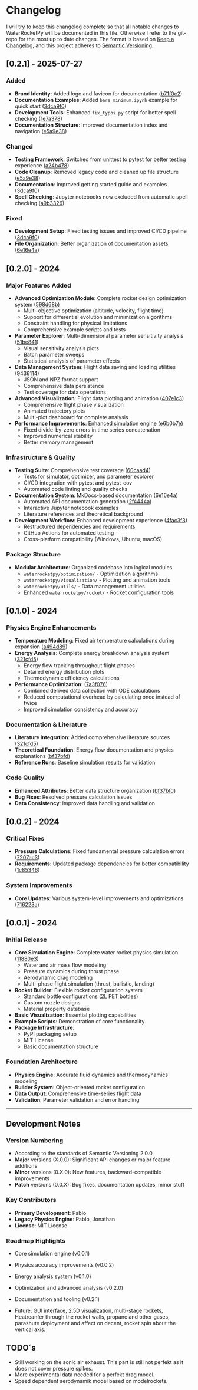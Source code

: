 # Changelog

I will try to keep this changelog complete so that all notable changes to WaterRocketPy will be documented in this file. Otherwise I refer to the git-repo for the most up to date changes.
The format is based on [Keep a Changelog](https://keepachangelog.com/en/1.0.0/),
and this project adheres to [Semantic Versioning](https://semver.org/spec/v2.0.0.html).

## [0.2.1] - 2025-07-27

### Added
- **Brand Identity**: Added logo and favicon for documentation ([b71f0c2](../../commit/b71f0c2))
- **Documentation Examples**: Added `bare_minimum.ipynb` example for quick start ([3dca9f0](../../commit/3dca9f0))
- **Development Tools**: Enhanced `fix_typos.py` script for better spell checking ([1e7a378](../../commit/1e7a378))
- **Documentation Structure**: Improved documentation index and navigation ([e5a9e38](../../commit/e5a9e38))

### Changed
- **Testing Framework**: Switched from unittest to pytest for better testing experience ([a24b478](../../commit/a24b478))
- **Code Cleanup**: Removed legacy code and cleaned up file structure ([e5a9e38](../../commit/e5a9e38))
- **Documentation**: Improved getting started guide and examples ([3dca9f0](../../commit/3dca9f0))
- **Spell Checking**: Jupyter notebooks now excluded from automatic spell checking ([a9b3326](../../commit/a9b3326))

### Fixed
- **Development Setup**: Fixed testing issues and improved CI/CD pipeline ([3dca9f0](../../commit/3dca9f0))
- **File Organization**: Better organization of documentation assets ([6e16e4a](../../commit/6e16e4a))

## [0.2.0] - 2024

### Major Features Added
- **Advanced Optimization Module**: Complete rocket design optimization system ([598d68b](../../commit/598d68b))
  - Multi-objective optimization (altitude, velocity, flight time)
  - Support for differential evolution and minimization algorithms
  - Constraint handling for physical limitations
  - Comprehensive example scripts and tests
- **Parameter Explorer**: Multi-dimensional parameter sensitivity analysis ([51be841](../../commit/51be841))
  - Visual sensitivity analysis plots
  - Batch parameter sweeps
  - Statistical analysis of parameter effects
- **Data Management System**: Flight data saving and loading utilities ([9436114](../../commit/9436114))
  - JSON and NPZ format support
  - Comprehensive data persistence
  - Test coverage for data operations
- **Advanced Visualization**: Flight data plotting and animation ([407e1c3](../../commit/407e1c3))
  - Comprehensive flight phase visualization
  - Animated trajectory plots
  - Multi-plot dashboard for complete analysis
- **Performance Improvements**: Enhanced simulation engine ([e6b0b7e](../../commit/e6b0b7e))
  - Fixed divide-by-zero errors in time series concatenation
  - Improved numerical stability
  - Better memory management

### Infrastructure & Quality
- **Testing Suite**: Comprehensive test coverage ([60caad4](../../commit/60caad4))
  - Tests for simulator, optimizer, and parameter explorer
  - CI/CD integration with pytest and pytest-cov
  - Automated code linting and quality checks
- **Documentation System**: MkDocs-based documentation ([6e16e4a](../../commit/6e16e4a))
  - Automated API documentation generation ([2f4444a](../../commit/2f4444a))
  - Interactive Jupyter notebook examples
  - Literature references and theoretical background
- **Development Workflow**: Enhanced development experience ([4fac3f3](../../commit/4fac3f3))
  - Restructured dependencies and requirements
  - GitHub Actions for automated testing
  - Cross-platform compatibility (Windows, Ubuntu, macOS)

### Package Structure
- **Modular Architecture**: Organized codebase into logical modules
  - `waterrocketpy/optimization/` - Optimization algorithms
  - `waterrocketpy/visualization/` - Plotting and animation tools
  - `waterrocketpy/utils/` - Data management utilities
  - Enhanced `waterrocketpy/rocket/` - Rocket configuration tools

## [0.1.0] - 2024

### Physics Engine Enhancements
- **Temperature Modeling**: Fixed air temperature calculations during expansion ([a494d89](../../commit/a494d89))
- **Energy Analysis**: Complete energy breakdown analysis system ([321cfd5](../../commit/321cfd5))
  - Energy flow tracking throughout flight phases
  - Detailed energy distribution plots
  - Thermodynamic efficiency calculations
- **Performance Optimization**: ([7a3f076](../../commit/7a3f076))
  - Combined derived data collection with ODE calculations
  - Reduced computational overhead by calculating once instead of twice
  - Improved simulation consistency and accuracy

### Documentation & Literature
- **Literature Integration**: Added comprehensive literature sources ([321cfd5](../../commit/321cfd5))
- **Theoretical Foundation**: Energy flow documentation and physics explanations ([bf37bfd](../../commit/bf37bfd))
- **Reference Runs**: Baseline simulation results for validation

### Code Quality
- **Enhanced Attributes**: Better data structure organization ([bf37bfd](../../commit/bf37bfd))
- **Bug Fixes**: Resolved pressure calculation issues
- **Data Consistency**: Improved data handling and validation

## [0.0.2] - 2024

### Critical Fixes
- **Pressure Calculations**: Fixed fundamental pressure calculation errors ([7207ac3](../../commit/7207ac3))
- **Requirements**: Updated package dependencies for better compatibility ([1c85346](../../commit/1c85346))

### System Improvements
- **Core Updates**: Various system-level improvements and optimizations ([716223a](../../commit/716223a))

## [0.0.1] - 2024

### Initial Release
- **Core Simulation Engine**: Complete water rocket physics simulation ([11880e3](../../commit/11880e3))
  - Water and air mass flow modeling
  - Pressure dynamics during thrust phase
  - Aerodynamic drag modeling
  - Multi-phase flight simulation (thrust, ballistic, landing)
- **Rocket Builder**: Flexible rocket configuration system
  - Standard bottle configurations (2L PET bottles)
  - Custom nozzle designs
  - Material property database
- **Basic Visualization**: Essential plotting capabilities
- **Example Scripts**: Demonstration of core functionality
- **Package Infrastructure**: 
  - PyPI packaging setup
  - MIT License
  - Basic documentation structure

### Foundation Architecture
- **Physics Engine**: Accurate fluid dynamics and thermodynamics modeling
- **Builder System**: Object-oriented rocket configuration
- **Data Output**: Comprehensive time-series flight data
- **Validation**: Parameter validation and error handling

---

## Development Notes

### Version Numbering
- According to the standards of Semantic Versioning 2.0.0
- **Major** versions (X.0.0): Significant API changes or major feature additions
- **Minor** versions (0.X.0): New features, backward-compatible improvements
- **Patch** versions (0.0.X): Bug fixes, documentation updates, minor stuff

### Key Contributors
- **Primary Development**: Pablo
- **Legacy Physics Engine**: Pablo, Jonathan
- **License**: MIT License

### Roadmap Highlights
- Core simulation engine (v0.0.1)
- Physics accuracy improvements (v0.0.2)
- Energy analysis system (v0.1.0) 
- Optimization and advanced analysis (v0.2.0)
- Documentation and tooling (v0.2.1)

- Future: GUI interface, 2.5D visualization, multi-stage rockets, Heatreanfer through the rocket walls, propane and other gases, parashute deployment and affect on decent, rocket spin about the vertical axis.

## TODO´s
- Still working on the sonic air exhaust. This part is still not perfekt as it does not cover pressure spikes.
- More experimental data needed for a perfekt drag model.
- Speed dependent aerodynamik model based on modelrockets.
